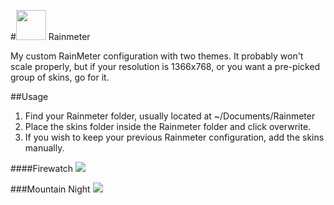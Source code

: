 #<img src="https://cdn2.iconfinder.com/data/icons/metro-uinvert-dock/256/Rainmeter.png" width="48"> Rainmeter

My custom RainMeter configuration with two themes. It probably won't scale properly, but if your resolution is 1366x768, or you want a pre-picked group of skins, go for it.

##Usage
1. Find your Rainmeter folder, usually located at ~/Documents/Rainmeter
2. Place the skins folder inside the Rainmeter folder and click overwrite.
3. If you wish to keep your previous Rainmeter configuration, add the skins manually.

####Firewatch
<img src="https://i.imgur.com/oNG9ub0.png"> 

###Mountain Night
<img src="http://i.imgur.com/vZ6WH40.png">
